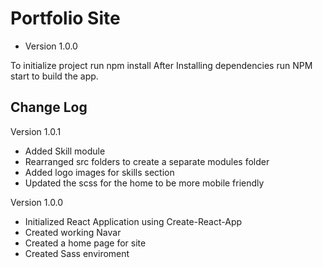 # Portfolio Site
- Version 1.0.0

To initialize project run npm install
After Installing dependencies run NPM start to build the app.

## Change Log

Version 1.0.1

+ Added Skill module
+ Rearranged src folders to create a separate modules folder
+ Added logo images for skills section
+ Updated the scss for the home to be more mobile friendly


Version 1.0.0

+ Initialized React Application using Create-React-App
+ Created working Navar
+ Created a home page for site
+ Created Sass enviroment

